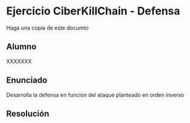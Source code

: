 # Ejercicio CiberKillChain - Defensa

Haga una copia de este documto

## Alumno

XXXXXXX

## Enunciado

Desarrolla la defensa en función del ataque planteado en orden inverso

## Resolución
